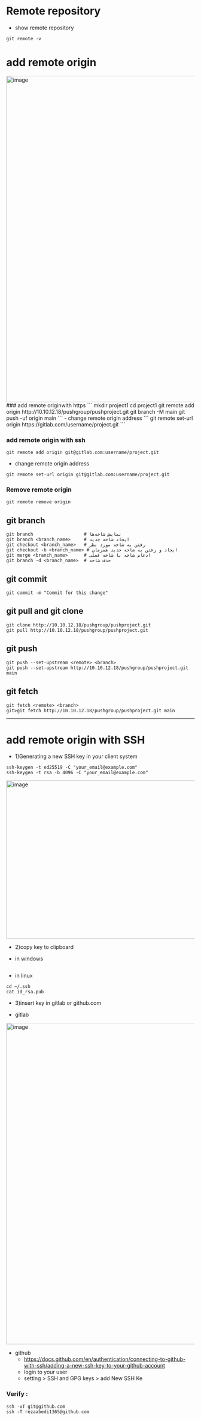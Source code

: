 # Remote repository

- show remote repository
```
git remote -v
```

# add remote origin 

<img width="1246" height="869" alt="image" src="https://github.com/user-attachments/assets/02fd8073-cbbf-4fa6-bb55-33f81567f367" />
### add remote originwith https
```
mkdir project1
cd project1
git remote add origin http://10.10.12.18/pushgroup/pushproject.git
git branch -M main
git push -uf origin main
```
- change remote origin address
```
git remote set-url origin https://gitlab.com/username/project.git
```

### add remote origin with ssh
```
git remote add origin git@gitlab.com:username/project.git
```
- change remote origin address
```
git remote set-url origin git@gitlab.com:username/project.git
```

### Remove remote origin
```
git remote remove origin
```
## git branch
```
git branch                   # نمایش شاخه‌ها
git branch <branch_name>     # ایجاد شاخه جدید
git checkout <branch_name>   # رفتن به شاخه مورد نظر
git checkout -b <branch_name> # ایجاد و رفتن به شاخه جدید همزمان
git merge <branch_name>      # ادغام شاخه با شاخه فعلی
git branch -d <branch_name>  # حذف شاخه
```
## git commit 
```
git commit -m "Commit for this change"
```

## git pull and git clone
```
git clone http://10.10.12.18/pushgroup/pushproject.git
git pull http://10.10.12.18/pushgroup/pushproject.git
```

## git push
```
git push --set-upstream <remote> <branch>
git push --set-upstream http://10.10.12.18/pushgroup/pushproject.git main
```

## git fetch
```
git fetch <remote> <branch>
git>git fetch http://10.10.12.18/pushgroup/pushproject.git main
```



--------------------------------------------------------------------------------------------------------------------------------------------
# add remote origin with SSH
* 1)Generating a new SSH key in your client system

```
ssh-keygen -t ed25519 -C "your_email@example.com"
ssh-keygen -t rsa -b 4096 -C "your_email@example.com"
```
<img width="662" height="421" alt="image" src="https://github.com/user-attachments/assets/348c5dfa-3574-46f7-a550-53c31f7fb61e" />

* 2)copy key to clipboard
- in windows
```

```
- in linux
```
cd ~/.ssh
cat id_rsa.pub
```
* 3)insert key in gitlab or github.com
- gitlab
<img width="1706" height="856" alt="image" src="https://github.com/user-attachments/assets/9313e6da-12bf-4120-af4c-584e99be0850" />



- github
  * https://docs.github.com/en/authentication/connecting-to-github-with-ssh/adding-a-new-ssh-key-to-your-github-account
  * login to your user
  * setting > SSH and GPG keys > add New SSH Ke
    
### Verify :
```
ssh -vT git@github.com
ssh -T rezaabedi1365@github.com
```




